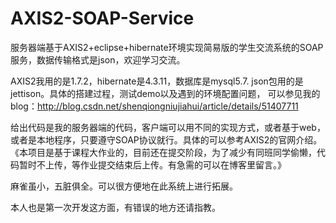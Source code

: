 # AXIS2-SOAP-Service
服务器端基于AXIS2+eclipse+hibernate环境实现简易版的学生交流系统的SOAP服务，数据传输格式是json，欢迎学习交流。

AXIS2我用的是1.7.2，hibernate是4.3.11，数据库是mysql5.7. json包用的是jettison。具体的搭建过程，测试demo以及遇到的环境配置问题，
可以参见我的blog：http://blog.csdn.net/shenqiongniujiahui/article/details/51407711

给出代码是我的服务器端的代码，客户端可以用不同的实现方式，或者基于web，或者是本地程序，只要遵守SOAP协议就行。具体的可以参考AXIS2的官网介绍。
《本项目是基于课程大作业的，目前还在提交阶段，为了减少有同班同学偷懒，代码暂时不上传，等作业提交结束后上传。有急需的可以在博客里留言。》

麻雀虽小，五脏俱全。可以很方便地在此系统上进行拓展。

本人也是第一次开发这方面，有错误的地方还请指教。

